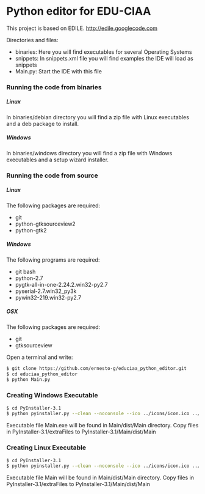 # Python editor for EDU-CIAA

This project is based on EDILE. http://edile.googlecode.com

Directories and files:
  - binaries: Here you will find executables for several Operating Systems
  - snippets: In snippets.xml file you will find examples the IDE will load as snippets
  - Main.py: Start the IDE with this file

### Running the code from binaries

##### Linux
In binaries/debian directory you will find a zip file with Linux executables and a deb package to install.

##### Windows
In binaries/windows directory you will find a zip file with Windows executables and a setup wizard installer.



### Running the code from source

##### Linux
The following packages are required:
  - git
  - python-gtksourceview2
  - python-gtk2
  

##### Windows
The following programs are required:
  - git bash
  - python-2.7
  - pygtk-all-in-one-2.24.2.win32-py2.7
  - pyserial-2.7.win32_py3k
  - pywin32-219.win32-py2.7

##### OSX
The following packages are required:
  - git
  - gtksourceview
  
Open a terminal and write:

```sh
$ git clone https://github.com/ernesto-g/educiaa_python_editor.git
$ cd educiaa_python_editor
$ python Main.py
```

### Creating Windows Executable

```sh
$ cd PyInstaller-3.1
$ python pyinstaller.py --clean --noconsole --ico ../icons/icon.ico ../Main.py
```
Executable file Main.exe will be found in Main/dist/Main directory.
Copy files in PyInstaller-3.1/extraFiles to PyInstaller-3.1/Main/dist/Main

### Creating Linux Executable

```sh
$ cd PyInstaller-3.1
$ python pyinstaller.py --clean --noconsole --ico ../icons/icon.ico ../Main.py
```
Executable file Main will be found in Main/dist/Main directory.
Copy files in PyInstaller-3.1/extraFiles to PyInstaller-3.1/Main/dist/Main
